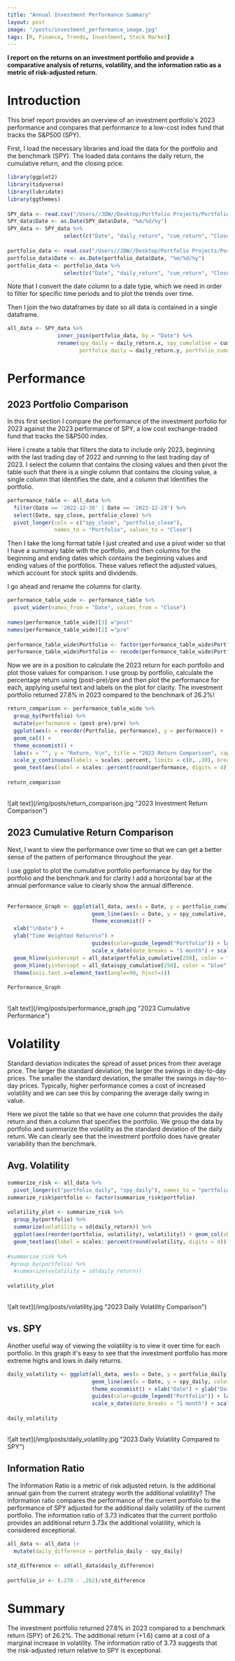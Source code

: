 ```yaml
---
title: "Annual Investment Performance Summary"
layout: post
image: "/posts/investment_performance_image.jpg"
tags: [R, Finance, Trends, Investment, Stock Market]
---
```


**I report on the returns on an investment portfolio and provide a comparative analysis of returns, volatility, and the information ratio as a metric of risk-adjusted return.**

# Introduction

This brief report provides an overview of an investment portfolio's 2023 performance and compares that performance to a low-cost index fund that tracks the S&P500 (SPY). 

First, I load the necessary libraries and load the data for the portfolio and the benchmark (SPY). The loaded data contains the daily return, the cumulative return, and the closing price.

```r
library(ggplot2)
library(tidyverse)
library(lubridate)
library(ggthemes)

SPY_data <- read.csv("/Users//JDW//Desktop/Portfolio Projects/Portfolio Review/2023//SPY2023.csv", header = TRUE)
SPY_data$Date <- as.Date(SPY_data$Date, "%m/%d/%y")
SPY_data <- SPY_data %>%
                  select(c("Date", "daily_return", "cum_return", "Close"))

portfolio_data <- read.csv("/Users//JDW//Desktop/Portfolio Projects/Portfolio Review/2023//portfolio2023.csv", header = TRUE)
portfolio_data$Date <- as.Date(portfolio_data$Date, "%m/%d/%y")
portfolio_data <- portfolio_data %>%
                  select(c("Date", "daily_return", "cum_return", "Close"))

```
Note that I convert the date column to a date type, which we need in order to filter for specific time periods and to plot the trends over time. 

Then I join the two dataframes by date so all data is contained in a single dataframe.

```r
all_data <- SPY_data %>%
                inner_join(portfolio_data, by = "Date") %>%
                rename(spy_daily = daily_return.x, spy_cumulative = cum_return.x, spy_close = Close.x, 
                       portfolio_daily = daily_return.y, portfolio_cumulative = cum_return.y, portfolio_close = Close.y)

```


# Performance

## 2023 Portfolio Comparison

In this first section I compare the performance of the investment porfolio for 2023 against the 2023 performance of SPY, a low cost exchange-traded fund that tracks the S&P500 index.

Here I create a table that filters the data to include only 2023, beginning with the last trading day of 2022 and running to the last trading day of 2023. I select the column that contains the closing values and then pivot the table such that there is a single column that contains the closing value, a single column that identifies the date, and a column that identifies the portfolio. 

```r
performance_table <- all_data %>%
  filter(Date == '2022-12-30' | Date == '2023-12-29') %>%
  select(Date, spy_close, portfolio_close) %>%
  pivot_longer(cols = c("spy_close", "portfolio_close"), 
               names_to = "Portfolio", values_to = "Close")
```

Then I take the long format table I just created and use a pivot wider so that I have a summary table with the portfolio, and then columns for the beginning and ending dates which contains the beginning values and ending values of the portfolios. These values reflect the adjusted values, which account for stock splits and dividends.

I go ahead and rename the columns for clarity. 

```r
performance_table_wide <- performance_table %>%
  pivot_wider(names_from = "Date", values_from = "Close")

names(performance_table_wide)[3] ="post"
names(performance_table_wide)[2] ="pre"

performance_table_wide$Portfolio <- factor(performance_table_wide$Portfolio)
performance_table_wide$Portfolio <- recode(performance_table_wide$Portfolio, spy_close = "SPY", portfolio_close = "Your Return")
```
Now we are in a position to calculate the 2023 return for each portfolio and plot those values for comparison. I use group by portfolio, calculate the percentage return using (post-pre)/pre and then plot the performance for each, applying useful text and labels on the plot for clarity. The investment portfolio returned 27.8% in 2023 compared to the benchmark of 26.2%!

```r
return_comparison <- performance_table_wide %>%
  group_by(Portfolio) %>%
  mutate(performance = (post-pre)/pre) %>%
  ggplot(aes(x = reorder(Portfolio, performance), y = performance)) +
  geom_col() +
  theme_economist() +
  labs(x = "", y = "Return, %\n", title = "2023 Return Comparison", caption = "Returns are based on adjusted close") +
  scale_y_continuous(labels = scales::percent, limits = c(0, .30), breaks = c(0, .05, .10, .15, .20, .25, .30)) +
  geom_text(aes(label = scales::percent(round(performance, digits = 4))), vjust = -0.5)
  
return_comparison
```

<br>
![alt text](/img/posts/return_comparison.jpg "2023 Investment Return Comparison")
<br>

## 2023 Cumulative Return Comparison

Next, I want to view the performance over time so that we can get a better sense of the pattern of performance throughout the year. 

I use ggplot to plot the cumulative portfolio performance by day for the portfolio and the benchmark and for clarity I add a horizontal bar at the annual performance value to clearly show the annual difference. 

```r

Performance_Graph <- ggplot(all_data, aes(x = Date, y = portfolio_cumulative)) + geom_line(aes(color = "Your Portfolio")) +
                           geom_line(aes(x = Date, y = spy_cumulative, color = "SPY")) +
                           theme_economist() + 
  xlab("\nDate") + 
  ylab("Time Weighted Return\n") + 
                           guides(color=guide_legend("Portfolio")) + labs(title = "2023 Cumulative Performance", caption = "Returns are based on adjusted close") +
                           scale_x_date(date_breaks = "1 month") + scale_y_continuous(label = scales::percent, limits = c(0, .30), breaks = c(0, .05, .10, .15, .20, .25, .30)) + scale_color_manual(values = c("blue","red")) +
  geom_hline(yintercept = all_data$portfolio_cumulative[250], color = "red") +
  geom_hline(yintercept = all_data$spy_cumulative[250], color = "blue") +
  theme(axis.text.x=element_text(angle=90, hjust=1))

Performance_Graph
```

<br>
![alt text](/img/posts/performance_graph.jpg "2023 Cumulative Performance")
<br>

# Volatility

Standard deviation indicates the spread of asset prices from their average price. The larger the standard deviation, the larger the swings in day-to-day prices. The smaller the standard deviation, the smaller the swings in day-to-day prices. Typically, higher performance comes a cost of increased volatility and we can see this by comparing the average daily swing in value. 

Here we pivot the table so that we have one column that provides the daily return and then a column that specifies the portfolio. We group the data by portfolio and summarize the volatility as the standard deviation of the daily return. We can clearly see that the investment portfolio does have greater variability than the benchmark.

## Avg. Volatility
```r
summarize_risk <- all_data %>%
  pivot_longer(c("portfolio_daily", "spy_daily"), names_to = "portfolio", values_to = "daily_return")
summarize_risk$portfolio <- factor(summarize_risk$portfolio)

volatility_plot <- summarize_risk %>%
  group_by(portfolio) %>%
  summarize(volatility = sd(daily_return)) %>%
  ggplot(aes(reorder(portfolio, volatility), volatility)) + geom_col(show.legend = FALSE) + labs(title = "Daily Volatility Comparison, %", y = "Standard Deviation of Daily Return\n", x = "") + theme_economist() + scale_y_continuous(labels = scales::percent) + scale_x_discrete(labels = c("SPY", "Your Portfolio")) +
  geom_text(aes(label = scales::percent(round(volatility, digits = 4))), vjust = -0.5)

#summarize_risk %>%
 #group_by(portfolio) %>%
  #summarize(volatility = sd(daily_return))

volatility_plot
```

<br>
![alt text](/img/posts/volatility.jpg "2023 Daily Volatility Comparison")
<br>

## vs. SPY

Another useful way of viewing the volatility is to view it over time for each portfolio. In this graph it's easy to see that the investment portfolio has more extreme highs and lows in daily returns. 

```r
daily_volatility <- ggplot(all_data, aes(x = Date, y = portfolio_daily)) + geom_line(aes(color = "Your Portfolio")) +
                           geom_line(aes(x = Date, y = spy_daily, color = "SPY"), alpha = 0.40) +
                           theme_economist() + xlab("Date") + ylab("Daily Return (%)") + 
                           guides(color=guide_legend("Portfolio")) + labs(title = "Daily Volatility Compared to SPY") +
                           scale_x_date(date_breaks = "1 month") + scale_y_continuous(label = scales::percent) + scale_color_manual(values = c("blue", "red")) + theme(axis.text.x=element_text(angle=90, hjust=1))

daily_volatility
```

<br>
![alt text](/img/posts/daily_volatility.jpg "2023 Daily Volatility Compared to SPY")
<br>

## Information Ratio

The Information Ratio is a metric of risk adjusted return. Is the additional annual gain from the current strategy worth the additional volatility? The information ratio compares the performance of the current portfolio to the performance of SPY adjusted for the additional daily volatility of the current portfolio. The information ratio of 3.73 indicates that the current portfolio provides an additional return 3.73x the additional volatility, which is considered exceptional. 

```r
all_data <- all_data |>
  mutate(daily_difference = portfolio_daily - spy_daily)

std_difference <- sd(all_data$daily_difference)

portfolio_ir <- (.278 - .262)/std_difference
```

# Summary

The investment portfolio returned 27.8% in 2023 compared to a benchmark return (SPY) of 26.2%. The additional return (+1.6) came at a cost of a marginal increase in volatility. The information ratio of 3.73 suggests that the risk-adjusted return relative to SPY is exceptional. 
